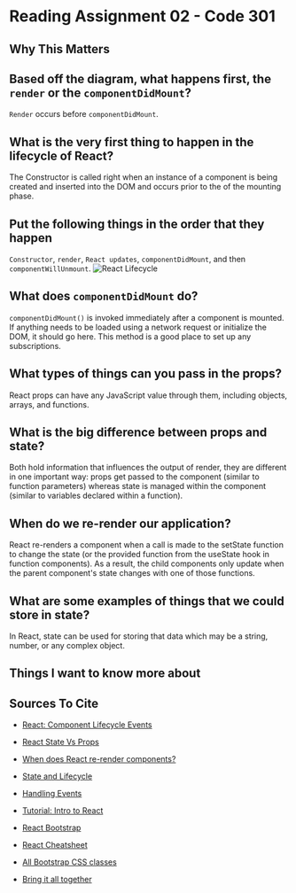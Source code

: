 # Reading Assignment 02 - Code 301

## Why This Matters

## Based off the diagram, what happens first, the `render` or the `componentDidMount`?

`Render` occurs before `componentDidMount`.

## What is the very first thing to happen in the lifecycle of React?

The Constructor is called right when an instance of a component is being created and inserted into the DOM and occurs prior to the of the mounting phase.

## Put the following things in the order that they happen

`Constructor`, `render`, `React updates`, `componentDidMount`, and then `componentWillUnmount`.
![React Lifecycle](https://miro.medium.com/max/828/1*6X_7HKFdQoh9eXqWgwQuvQ.png)

## What does `componentDidMount` do?

`componentDidMount()` is invoked immediately after a component is mounted. If anything needs to be loaded using a network request or initialize the DOM, it should go here. This method is a good place to set up any subscriptions.

## What types of things can you pass in the props?

React props can have any JavaScript value through them, including objects, arrays, and functions.

## What is the big difference between props and state?

Both hold information that influences the output of render, they are different in one important way: props get passed to the component (similar to function parameters) whereas state is managed within the component (similar to variables declared within a function).

## When do we re-render our application?

React re-renders a component when a call is made to the setState function to change the state (or the provided function from the useState hook in function components). As a result, the child components only update when the parent component's state changes with one of those functions.

## What are some examples of things that we could store in state?

In React, state can be used for storing that data which may be a string, number, or any complex object.

## Things I want to know more about

## Sources To Cite

- [React: Component Lifecycle Events](https://medium.com/@joshuablankenshipnola/react-component-lifecycle-events-cb77e670a093)

- [React State Vs Props](https://www.youtube.com/watch?v=IYvD9oBCuJI)

- [When does React re-render components?](https://felixgerschau.com/react-rerender-components/)

- [State and Lifecycle](https://reactjs.org/docs/state-and-lifecycle.html)

- [Handling Events](https://reactjs.org/docs/handling-events.html)

- [Tutorial: Intro to React](https://reactjs.org/tutorial/tutorial.html)

- [React Bootstrap](https://react-bootstrap.github.io/)

- [React Cheatsheet](https://getbootstrap.com/docs/5.0/examples/cheatsheet/)

- [All Bootstrap CSS classes](https://bootstrapshuffle.com/classes)

- [Bring it all together](https://www.netlify.com/)
